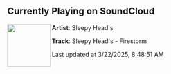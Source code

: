## Currently Playing on SoundCloud

[<img align="left" width="100" src="https://i1.sndcdn.com/artworks-000239964384-5qkv37-t500x500.jpg">](https://soundcloud.com/electronyze-me/sleepy-heads-firestorm)

**Artist**: Sleepy Head's 

**Track**: Sleepy Head's - Firestorm

Last updated at 3/22/2025, 8:48:51 AM
